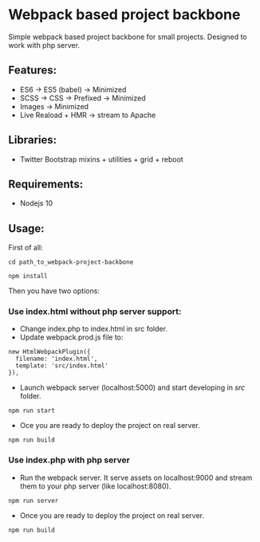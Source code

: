 # Webpack based project backbone
Simple webpack based project backbone for small projects.
Designed to work with php server.

## Features:
* ES6 -> ES5 (babel) -> Minimized
* SCSS -> CSS -> Prefixed -> Minimized
* Images -> Minimized
* Live Reaload + HMR -> stream to Apache

## Libraries:
* Twitter Bootstrap mixins + utilities + grid + reboot

## Requirements:
* Nodejs 10

## Usage:
First of all:
```
cd path_to_webpack-project-backbone
```
```
npm install
```
Then you have two options:
### Use index.html without php server support:
* Change index.php to index.html in src folder.
* Update webpack.prod.js file to:
```
new HtmlWebpackPlugin({
  filename: 'index.html',
  template: 'src/index.html'
}),
```
* Launch webpack server (localhost:5000) and start developing in _src_ folder.
```
npm run start
```
* Oce you are ready to deploy the project on real server.
```
npm run build
```

### Use index.php with php server
* Run the webpack server. It serve assets on localhost:9000 and stream them to your php server (like localhost:8080).
```
npm run server
```
* Once you are ready to deploy the project on real server.
 ```
 npm run build
 ```
